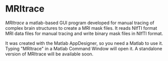 # MRItrace
*MRItrace* a matlab-based GUI program developed for manual tracing of complex brain structures to create a MRI mask files. 
It reads NIfTI format MRI data files for manual tracing and write binary mask files in NIfTI format. 

It was created with the Matlab AppDesigner, so you need a Matlab to use it.  Typing "MRItrace" in a Matlab Command Window will open it. 
A standalone version of MRItrace will be available soon. 
